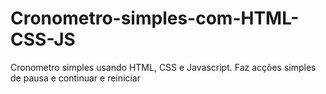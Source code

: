 # Cronometro-simples-com-HTML-CSS-JS
Cronometro simples usando HTML, CSS e Javascript. Faz acções simples de pausa e continuar e reiniciar
